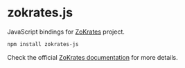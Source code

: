 # zokrates.js

JavaScript bindings for [ZoKrates](https://github.com/Zokrates/ZoKrates) project. 

```bash
npm install zokrates-js
```

Check the official [ZoKrates documentation](https://zokrates.github.io/toolbox/zokrates_js.html) for more details.
